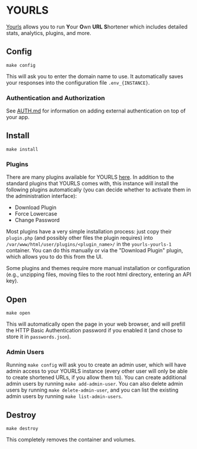 # YOURLS

[Yourls](https://github.com/YOURLS/YOURLS) allows you to run **Y**our **O**wn
**URL** **S**hortener which includes detailed stats, analytics, plugins, and
more.

## Config

```
make config
```

This will ask you to enter the domain name to use.
It automatically saves your responses into the configuration file
`.env_{INSTANCE}`.

### Authentication and Authorization

See [AUTH.md](../AUTH.md) for information on adding external authentication on
top of your app.

## Install

```
make install
```

### Plugins

There are many plugins available for YOURLS [here](https://github.com/YOURLS/awesome?tab=readme-ov-file#themes).
In addition to the standard plugins that YOURLS comes with, this instance
will install the following plugins automatically (you can decide whether to
activate them in the administration interface):
- Download Plugin
- Force Lowercase
- Change Password

Most plugins have a very simple installation process: just copy their
`plugin.php` (and possibly other files the plugin requires) into
`/var/www/html/user/plugins/<plugin_name>/` in the `yourls-yourls-1` container.
You can do this manually or via the "Download Plugin" plugin, which allows you
to do this from the UI.

Some plugins and themes require more manual installation or configuration
(e.g., unzipping files, moving files to the root html directory, entering an
API key).

## Open

```
make open
```

This will automatically open the page in your web browser, and will prefill
the HTTP Basic Authentication password if you enabled it (and chose to store
it in `passwords.json`).

### Admin Users

Running `make config` will ask you to create an admin user, which will have
admin access to your YOURLS instance (every other user will only be able to
create shortened URLs, if you allow them to). You can create additional admin
users by running `make add-admin-user`. You can also delete admin users by
running `make delete-admin-user`, and you can list the existing admin users
by running `make list-admin-users`.

## Destroy

```
make destroy
```

This completely removes the container and volumes.
